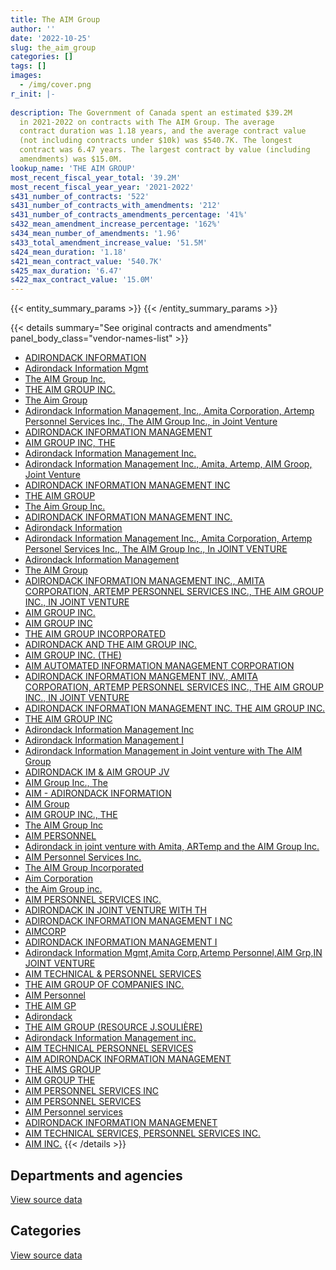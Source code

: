 ```yaml
---
title: The AIM Group
author: ''
date: '2022-10-25'
slug: the_aim_group
categories: []
tags: []
images:
  - /img/cover.png
r_init: |-
  
description: The Government of Canada spent an estimated $39.2M
  in 2021-2022 on contracts with The AIM Group. The average
  contract duration was 1.18 years, and the average contract value
  (not including contracts under $10k) was $540.7K. The longest
  contract was 6.47 years. The largest contract by value (including
  amendments) was $15.0M.
lookup_name: 'THE AIM GROUP'
most_recent_fiscal_year_total: '39.2M'
most_recent_fiscal_year_year: '2021-2022'
s431_number_of_contracts: '522'
s431_number_of_contracts_with_amendments: '212'
s431_number_of_contracts_amendments_percentage: '41%'
s432_mean_amendment_increase_percentage: '162%'
s434_mean_number_of_amendments: '1.96'
s433_total_amendment_increase_value: '51.5M'
s424_mean_duration: '1.18'
s421_mean_contract_value: '540.7K'
s425_max_duration: '6.47'
s422_max_contract_value: '15.0M'
---
```


<script src="/rmarkdown-libs/htmlwidgets/htmlwidgets.js"></script>
<link href="/rmarkdown-libs/datatables-css/datatables-crosstalk.css" rel="stylesheet" />
<script src="/rmarkdown-libs/datatables-binding/datatables.js"></script>
<script src="/rmarkdown-libs/jquery/jquery-3.6.0.min.js"></script>
<link href="/rmarkdown-libs/dt-core-bootstrap/css/dataTables.bootstrap.min.css" rel="stylesheet" />
<link href="/rmarkdown-libs/dt-core-bootstrap/css/dataTables.bootstrap.extra.css" rel="stylesheet" />
<script src="/rmarkdown-libs/dt-core-bootstrap/js/jquery.dataTables.min.js"></script>
<script src="/rmarkdown-libs/dt-core-bootstrap/js/dataTables.bootstrap.min.js"></script>
<link href="/rmarkdown-libs/crosstalk/css/crosstalk.min.css" rel="stylesheet" />
<script src="/rmarkdown-libs/crosstalk/js/crosstalk.min.js"></script>
<script src="/rmarkdown-libs/htmlwidgets/htmlwidgets.js"></script>
<link href="/rmarkdown-libs/datatables-css/datatables-crosstalk.css" rel="stylesheet" />
<script src="/rmarkdown-libs/datatables-binding/datatables.js"></script>
<script src="/rmarkdown-libs/jquery/jquery-3.6.0.min.js"></script>
<link href="/rmarkdown-libs/dt-core-bootstrap/css/dataTables.bootstrap.min.css" rel="stylesheet" />
<link href="/rmarkdown-libs/dt-core-bootstrap/css/dataTables.bootstrap.extra.css" rel="stylesheet" />
<script src="/rmarkdown-libs/dt-core-bootstrap/js/jquery.dataTables.min.js"></script>
<script src="/rmarkdown-libs/dt-core-bootstrap/js/dataTables.bootstrap.min.js"></script>
<link href="/rmarkdown-libs/crosstalk/css/crosstalk.min.css" rel="stylesheet" />
<script src="/rmarkdown-libs/crosstalk/js/crosstalk.min.js"></script>

{{< entity_summary_params >}}
{{< /entity_summary_params >}}

{{< details summary="See original contracts and amendments" panel_body_class="vendor-names-list" >}}
- [ADIRONDACK INFORMATION](https://search.open.canada.ca/en/ct/?sort=contract_value_f%20desc&page=1&search_text=%22ADIRONDACK%20INFORMATION%22)
- [Adirondack Information Mgmt](https://search.open.canada.ca/en/ct/?sort=contract_value_f%20desc&page=1&search_text=%22Adirondack%20Information%20Mgmt%22)
- [The AIM Group Inc.](https://search.open.canada.ca/en/ct/?sort=contract_value_f%20desc&page=1&search_text=%22The%20AIM%20Group%20Inc.%22)
- [THE AIM GROUP INC.](https://search.open.canada.ca/en/ct/?sort=contract_value_f%20desc&page=1&search_text=%22THE%20AIM%20GROUP%20INC.%22)
- [The Aim Group](https://search.open.canada.ca/en/ct/?sort=contract_value_f%20desc&page=1&search_text=%22The%20Aim%20Group%22)
- [Adirondack Information Management, Inc., Amita Corporation, Artemp Personnel Services Inc., The AIM Group Inc., in Joint Venture](https://search.open.canada.ca/en/ct/?sort=contract_value_f%20desc&page=1&search_text=%22Adirondack%20Information%20Management%2c%20Inc.%2c%20Amita%20Corporation%2c%20Artemp%20Personnel%20Services%20Inc.%2c%20The%20AIM%20Group%20Inc.%2c%20in%20Joint%20Venture%22)
- [ADIRONDACK INFORMATION MANAGEMENT](https://search.open.canada.ca/en/ct/?sort=contract_value_f%20desc&page=1&search_text=%22ADIRONDACK%20INFORMATION%20MANAGEMENT%22)
- [AIM GROUP INC, THE](https://search.open.canada.ca/en/ct/?sort=contract_value_f%20desc&page=1&search_text=%22AIM%20GROUP%20INC%2c%20THE%22)
- [Adirondack Information Management Inc.](https://search.open.canada.ca/en/ct/?sort=contract_value_f%20desc&page=1&search_text=%22Adirondack%20Information%20Management%20Inc.%22)
- [Adirondack Information Management Inc., Amita, Artemp, AIM Groop, Joint Venture](https://search.open.canada.ca/en/ct/?sort=contract_value_f%20desc&page=1&search_text=%22Adirondack%20Information%20Management%20Inc.%2c%20Amita%2c%20Artemp%2c%20AIM%20Groop%2c%20Joint%20Venture%22)
- [ADIRONDACK INFORMATION MANAGEMENT INC](https://search.open.canada.ca/en/ct/?sort=contract_value_f%20desc&page=1&search_text=%22ADIRONDACK%20INFORMATION%20MANAGEMENT%20INC%22)
- [THE AIM GROUP](https://search.open.canada.ca/en/ct/?sort=contract_value_f%20desc&page=1&search_text=%22THE%20AIM%20GROUP%22)
- [The Aim Group Inc.](https://search.open.canada.ca/en/ct/?sort=contract_value_f%20desc&page=1&search_text=%22The%20Aim%20Group%20Inc.%22)
- [ADIRONDACK INFORMATION MANAGEMENT INC.](https://search.open.canada.ca/en/ct/?sort=contract_value_f%20desc&page=1&search_text=%22ADIRONDACK%20INFORMATION%20MANAGEMENT%20INC.%22)
- [Adirondack Information](https://search.open.canada.ca/en/ct/?sort=contract_value_f%20desc&page=1&search_text=%22Adirondack%20Information%22)
- [Adirondack Information Management Inc., Amita Corporation, Artemp Personel Services Inc., The AIM Group Inc., In JOINT VENTURE](https://search.open.canada.ca/en/ct/?sort=contract_value_f%20desc&page=1&search_text=%22Adirondack%20Information%20Management%20Inc.%2c%20Amita%20Corporation%2c%20Artemp%20Personel%20Services%20Inc.%2c%20The%20AIM%20Group%20Inc.%2c%20In%20JOINT%20VENTURE%22)
- [Adirondack Information Management](https://search.open.canada.ca/en/ct/?sort=contract_value_f%20desc&page=1&search_text=%22Adirondack%20Information%20Management%22)
- [The AIM Group](https://search.open.canada.ca/en/ct/?sort=contract_value_f%20desc&page=1&search_text=%22The%20AIM%20Group%22)
- [ADIRONDACK INFORMATION MANAGEMENT INC., AMITA CORPORATION, ARTEMP PERSONNEL SERVICES INC., THE AIM GROUP INC., IN JOINT VENTURE](https://search.open.canada.ca/en/ct/?sort=contract_value_f%20desc&page=1&search_text=%22ADIRONDACK%20INFORMATION%20MANAGEMENT%20INC.%2c%20AMITA%20CORPORATION%2c%20ARTEMP%20PERSONNEL%20SERVICES%20INC.%2c%20THE%20AIM%20GROUP%20INC.%2c%20IN%20JOINT%20VENTURE%22)
- [AIM GROUP INC.](https://search.open.canada.ca/en/ct/?sort=contract_value_f%20desc&page=1&search_text=%22AIM%20GROUP%20INC.%22)
- [AIM GROUP INC](https://search.open.canada.ca/en/ct/?sort=contract_value_f%20desc&page=1&search_text=%22AIM%20GROUP%20INC%22)
- [THE AIM GROUP INCORPORATED](https://search.open.canada.ca/en/ct/?sort=contract_value_f%20desc&page=1&search_text=%22THE%20AIM%20GROUP%20INCORPORATED%22)
- [ADIRONDACK AND THE AIM GROUP INC.](https://search.open.canada.ca/en/ct/?sort=contract_value_f%20desc&page=1&search_text=%22ADIRONDACK%20AND%20THE%20AIM%20GROUP%20INC.%22)
- [AIM GROUP INC. (THE)](https://search.open.canada.ca/en/ct/?sort=contract_value_f%20desc&page=1&search_text=%22AIM%20GROUP%20INC.%20%28THE%29%22)
- [AIM AUTOMATED INFORMATION MANAGEMENT CORPORATION](https://search.open.canada.ca/en/ct/?sort=contract_value_f%20desc&page=1&search_text=%22AIM%20AUTOMATED%20INFORMATION%20MANAGEMENT%20CORPORATION%22)
- [ADIRONDACK INFORMATION MANGEMENT INV., AMITA CORPORATION, ARTEMP PERSONNEL SERVICES INC., THE AIM GROUP INC., IN JOINT VENTURE](https://search.open.canada.ca/en/ct/?sort=contract_value_f%20desc&page=1&search_text=%22ADIRONDACK%20INFORMATION%20MANGEMENT%20INV.%2c%20AMITA%20CORPORATION%2c%20ARTEMP%20PERSONNEL%20SERVICES%20INC.%2c%20THE%20AIM%20GROUP%20INC.%2c%20IN%20JOINT%20VENTURE%22)
- [ADIRONDACK INFORMATION MANAGEMENT INC. THE AIM GROUP INC.](https://search.open.canada.ca/en/ct/?sort=contract_value_f%20desc&page=1&search_text=%22ADIRONDACK%20INFORMATION%20MANAGEMENT%20INC.%20THE%20AIM%20GROUP%20INC.%22)
- [THE AIM GROUP INC](https://search.open.canada.ca/en/ct/?sort=contract_value_f%20desc&page=1&search_text=%22THE%20AIM%20GROUP%20INC%22)
- [Adirondack Information Management Inc](https://search.open.canada.ca/en/ct/?sort=contract_value_f%20desc&page=1&search_text=%22Adirondack%20Information%20Management%20Inc%22)
- [Adirondack Information Management I](https://search.open.canada.ca/en/ct/?sort=contract_value_f%20desc&page=1&search_text=%22Adirondack%20Information%20Management%20I%22)
- [Adirondack Information Management in Joint venture with The AIM Group](https://search.open.canada.ca/en/ct/?sort=contract_value_f%20desc&page=1&search_text=%22Adirondack%20Information%20Management%20in%20Joint%20venture%20with%20The%20AIM%20Group%22)
- [ADIRONDACK IM & AIM GROUP JV](https://search.open.canada.ca/en/ct/?sort=contract_value_f%20desc&page=1&search_text=%22ADIRONDACK%20IM%20%26%20AIM%20GROUP%20JV%22)
- [AIM Group Inc., The](https://search.open.canada.ca/en/ct/?sort=contract_value_f%20desc&page=1&search_text=%22AIM%20Group%20Inc.%2c%20The%22)
- [AIM - ADIRONDACK INFORMATION](https://search.open.canada.ca/en/ct/?sort=contract_value_f%20desc&page=1&search_text=%22AIM%20-%20ADIRONDACK%20INFORMATION%22)
- [AIM Group](https://search.open.canada.ca/en/ct/?sort=contract_value_f%20desc&page=1&search_text=%22AIM%20Group%22)
- [AIM GROUP INC., THE](https://search.open.canada.ca/en/ct/?sort=contract_value_f%20desc&page=1&search_text=%22AIM%20GROUP%20INC.%2c%20THE%22)
- [The AIM Group Inc](https://search.open.canada.ca/en/ct/?sort=contract_value_f%20desc&page=1&search_text=%22The%20AIM%20Group%20Inc%22)
- [AIM PERSONNEL](https://search.open.canada.ca/en/ct/?sort=contract_value_f%20desc&page=1&search_text=%22AIM%20PERSONNEL%22)
- [Adirondack in joint venture with Amita, ARTemp and the AIM Group Inc.](https://search.open.canada.ca/en/ct/?sort=contract_value_f%20desc&page=1&search_text=%22Adirondack%20in%20joint%20venture%20with%20Amita%2c%20ARTemp%20and%20the%20AIM%20Group%20Inc.%22)
- [AIM Personnel Services Inc.](https://search.open.canada.ca/en/ct/?sort=contract_value_f%20desc&page=1&search_text=%22AIM%20Personnel%20Services%20Inc.%22)
- [The AIM Group Incorporated](https://search.open.canada.ca/en/ct/?sort=contract_value_f%20desc&page=1&search_text=%22The%20AIM%20Group%20Incorporated%22)
- [Aim Corporation](https://search.open.canada.ca/en/ct/?sort=contract_value_f%20desc&page=1&search_text=%22Aim%20Corporation%22)
- [the Aim Group inc.](https://search.open.canada.ca/en/ct/?sort=contract_value_f%20desc&page=1&search_text=%22the%20Aim%20Group%20inc.%22)
- [AIM PERSONNEL SERVICES INC.](https://search.open.canada.ca/en/ct/?sort=contract_value_f%20desc&page=1&search_text=%22AIM%20PERSONNEL%20SERVICES%20INC.%22)
- [ADIRONDACK IN JOINT VENTURE WITH TH](https://search.open.canada.ca/en/ct/?sort=contract_value_f%20desc&page=1&search_text=%22ADIRONDACK%20IN%20JOINT%20VENTURE%20WITH%20TH%22)
- [ADIRONDACK INFORMATION MANAGEMENT I NC](https://search.open.canada.ca/en/ct/?sort=contract_value_f%20desc&page=1&search_text=%22ADIRONDACK%20INFORMATION%20MANAGEMENT%20I%20NC%22)
- [AIMCORP](https://search.open.canada.ca/en/ct/?sort=contract_value_f%20desc&page=1&search_text=%22AIMCORP%22)
- [ADIRONDACK INFORMATION MANAGEMENT I](https://search.open.canada.ca/en/ct/?sort=contract_value_f%20desc&page=1&search_text=%22ADIRONDACK%20INFORMATION%20MANAGEMENT%20I%22)
- [Adirondack Information Mgmt,Amita Corp,Artemp Personnel,AIM Grp,IN JOINT VENTURE](https://search.open.canada.ca/en/ct/?sort=contract_value_f%20desc&page=1&search_text=%22Adirondack%20Information%20Mgmt%2cAmita%20Corp%2cArtemp%20Personnel%2cAIM%20Grp%2cIN%20JOINT%20VENTURE%22)
- [AIM TECHNICAL & PERSONNEL SERVICES](https://search.open.canada.ca/en/ct/?sort=contract_value_f%20desc&page=1&search_text=%22AIM%20TECHNICAL%20%26%20PERSONNEL%20SERVICES%22)
- [THE AIM GROUP OF COMPANIES INC.](https://search.open.canada.ca/en/ct/?sort=contract_value_f%20desc&page=1&search_text=%22THE%20AIM%20GROUP%20OF%20COMPANIES%20INC.%22)
- [AIM Personnel](https://search.open.canada.ca/en/ct/?sort=contract_value_f%20desc&page=1&search_text=%22AIM%20Personnel%22)
- [THE AIM GP](https://search.open.canada.ca/en/ct/?sort=contract_value_f%20desc&page=1&search_text=%22THE%20AIM%20GP%22)
- [Adirondack](https://search.open.canada.ca/en/ct/?sort=contract_value_f%20desc&page=1&search_text=%22Adirondack%22)
- [THE AIM GROUP (RESOURCE J.SOULIÈRE)](https://search.open.canada.ca/en/ct/?sort=contract_value_f%20desc&page=1&search_text=%22THE%20AIM%20GROUP%20%28RESOURCE%20J.SOULI%c3%88RE%29%22)
- [Adirondack Information Management inc.](https://search.open.canada.ca/en/ct/?sort=contract_value_f%20desc&page=1&search_text=%22Adirondack%20Information%20Management%20inc.%22)
- [AIM TECHNICAL PERSONNEL SERVICES](https://search.open.canada.ca/en/ct/?sort=contract_value_f%20desc&page=1&search_text=%22AIM%20TECHNICAL%20%20%20PERSONNEL%20SERVICES%22)
- [AIM ADIRONDACK INFORMATION MANAGEMENT](https://search.open.canada.ca/en/ct/?sort=contract_value_f%20desc&page=1&search_text=%22AIM%20ADIRONDACK%20INFORMATION%20MANAGEMENT%22)
- [THE AIMS GROUP](https://search.open.canada.ca/en/ct/?sort=contract_value_f%20desc&page=1&search_text=%22THE%20AIMS%20GROUP%22)
- [AIM GROUP THE](https://search.open.canada.ca/en/ct/?sort=contract_value_f%20desc&page=1&search_text=%22AIM%20GROUP%20THE%22)
- [AIM PERSONNEL SERVICES INC](https://search.open.canada.ca/en/ct/?sort=contract_value_f%20desc&page=1&search_text=%22AIM%20PERSONNEL%20SERVICES%20INC%22)
- [AIM PERSONNEL SERVICES](https://search.open.canada.ca/en/ct/?sort=contract_value_f%20desc&page=1&search_text=%22AIM%20PERSONNEL%20SERVICES%22)
- [AIM Personnel services](https://search.open.canada.ca/en/ct/?sort=contract_value_f%20desc&page=1&search_text=%22AIM%20Personnel%20services%22)
- [ADIRONDACK INFORMATION MANAGEMENET](https://search.open.canada.ca/en/ct/?sort=contract_value_f%20desc&page=1&search_text=%22ADIRONDACK%20INFORMATION%20MANAGEMENET%22)
- [AIM TECHNICAL SERVICES, PERSONNEL SERVICES INC.](https://search.open.canada.ca/en/ct/?sort=contract_value_f%20desc&page=1&search_text=%22AIM%20TECHNICAL%20SERVICES%2c%20PERSONNEL%20SERVICES%20INC.%22)
- [AIM INC.](https://search.open.canada.ca/en/ct/?sort=contract_value_f%20desc&page=1&search_text=%22AIM%20INC.%22)
{{< /details >}}

## Departments and agencies

<div id="htmlwidget-1" style="width:100%;height:auto;" class="datatables html-widget"></div>
<script type="application/json" data-for="htmlwidget-1">{"x":{"style":"bootstrap","filter":"none","vertical":false,"data":[["<a href=\"/departments/aandc-aadnc/\">Crown-Indigenous Relations and Northern Affairs Canada<\/a>","<a href=\"/departments/atssc-scdata/\">Administrative Tribunals Support Service of Canada<\/a>","<a href=\"/departments/cas-satj/\">Courts Administration Service<\/a>","<a href=\"/departments/casdo-ocena/\">Accessibility Standards Canada<\/a>","<a href=\"/departments/cbsa-asfc/\">Canada Border Services Agency<\/a>","<a href=\"/departments/cfia-acia/\">Canadian Food Inspection Agency<\/a>","<a href=\"/departments/chrc-ccdp/\">Canadian Human Rights Commission<\/a>","<a href=\"/departments/cic/\">Immigration, Refugees and Citizenship Canada<\/a>","<a href=\"/departments/cics-scic/\">Canadian Intergovernmental Conference Secretariat<\/a>","<a href=\"/departments/csa-asc/\">Canadian Space Agency<\/a>","<a href=\"/departments/dfatd-maecd/\">Global Affairs Canada<\/a>","<a href=\"/departments/dfo-mpo/\">Fisheries and Oceans Canada<\/a>","<a href=\"/departments/dnd-mdn/\">National Defence<\/a>","<a href=\"/departments/ec/\">Environment and Climate Change Canada<\/a>","<a href=\"/departments/elections/\">Elections Canada<\/a>","<a href=\"/departments/esdc-edsc/\">Employment and Social Development Canada<\/a>","<a href=\"/departments/fcac-acfc/\">Financial Consumer Agency of Canada<\/a>","<a href=\"/departments/fintrac-canafe/\">Financial Transactions and Reports Analysis Centre of Canada<\/a>","<a href=\"/departments/hc-sc/\">Health Canada<\/a>","<a href=\"/departments/ic/\">Innovation, Science and Economic Development Canada<\/a>","<a href=\"/departments/iic-iac/\">Invest in Canada<\/a>","<a href=\"/departments/infc/\">Infrastructure Canada<\/a>","<a href=\"/departments/irb-cisr/\">Immigration and Refugee Board of Canada<\/a>","<a href=\"/departments/isc-sac/\">Indigenous Services Canada<\/a>","<a href=\"/departments/jus/\">Department of Justice Canada<\/a>","<a href=\"/departments/lac-bac/\">Library and Archives Canada<\/a>","<a href=\"/departments/nrc-cnrc/\">National Research Council Canada<\/a>","<a href=\"/departments/nrcan-rncan/\">Natural Resources Canada<\/a>","<a href=\"/departments/nserc-crsng/\">Natural Sciences and Engineering Research Council of Canada<\/a>","<a href=\"/departments/oag-bvg/\">Office of the Auditor General of Canada<\/a>","<a href=\"/departments/ocl-cal/\">Office of the Commissioner of Lobbying of Canada<\/a>","<a href=\"/departments/oic-ci/\">Office of the Information Commissioner of Canada<\/a>","<a href=\"/departments/opc-cpvp/\">Office of the Privacy Commissioner of Canada<\/a>","<a href=\"/departments/osfi-bsif/\">Office of the Superintendent of Financial Institutions Canada<\/a>","<a href=\"/departments/osgg-bsgg/\">Office of the Secretary to the Governor General<\/a>","<a href=\"/departments/pc/\">Parks Canada<\/a>","<a href=\"/departments/phac-aspc/\">Public Health Agency of Canada<\/a>","<a href=\"/departments/pmprb-cepmb/\">Patented Medicine Prices Review Board Canada<\/a>","<a href=\"/departments/ps-sp/\">Public Safety Canada<\/a>","<a href=\"/departments/psc-cfp/\">Public Service Commission of Canada<\/a>","<a href=\"/departments/pwgsc-tpsgc/\">Public Services and Procurement Canada<\/a>","<a href=\"/departments/rcmp-grc/\">Royal Canadian Mounted Police<\/a>","<a href=\"/departments/ssc-spc/\">Shared Services Canada<\/a>","<a href=\"/departments/statcan/\">Statistics Canada<\/a>","<a href=\"/departments/swc-cfc/\">Status of Women Canada<\/a>","<a href=\"/departments/tbs-sct/\">Treasury Board of Canada Secretariat<\/a>","<a href=\"/departments/tc/\">Transport Canada<\/a>","<a href=\"/departments/wage/\">Department for Women and Gender Equality<\/a>"],[161749.37,null,null,null,244191,861220.45,18193,190550.87,null,70463.98,4063420.34,47464.93,725414.95,null,18347.74,171675,null,null,2507946.54,1498840.33,null,99076.21,null,25879.12,357665.6,36340.75,88414.23,146437.01,null,null,null,78530.31,236963.56,27147.37,5379.31,null,429038.89,12070.75,342248.75,null,2884568.97,null,1761347.69,678000,163528.94,984580.77,null,null],[132986.27,624306.3,null,null,null,380176.21,null,30215.03,null,null,4623230.78,514145.07,548082.21,105194.03,null,null,706536.98,99440,2894138.19,2142480.16,null,126444.5,101700,103194.69,261579.08,null,62714.19,218964.6,106835.85,17865.3,10463.45,null,2514016.42,2746.87,72919.53,null,42291.09,12789.25,95707.92,39776,2865720.37,null,1611819.65,218994,null,914052.23,null,null],[266979.53,3554873.02,null,13814.96,837875.38,267582.97,99767.7,132873.32,null,null,3488557.02,470546.87,832734.65,300119.75,89324.91,80549.69,1409048.05,59664,1712957.62,2785544.71,null,165733.33,null,12710.34,250848.68,null,111389.77,55246.54,175076.56,20667.7,47533.8,388902.54,2782611.86,null,null,null,1101833.91,null,329940.48,null,995835.76,null,2097261.75,105655,null,1102103,null,13813.38],[216307.24,3409654.93,56500,64932.25,4914539.36,284340.53,14128.77,968499.68,138848.75,null,2691930.73,246747.14,1032664.88,96394.9,103833.09,557484.56,2894361.5,null,1923723.26,3126898.51,243354.16,290733.33,95044.3,42050.91,292355.84,null,57164.47,48732.76,185094,null,39154.5,388902.54,2257128.57,null,29695.24,25150.78,null,null,null,null,1024639.94,179205.32,6010777.14,3683800,null,1477235.38,15208.62,78755.87]],"container":"<table class=\"table table-striped table-hover row-border order-column display\">\n  <thead>\n    <tr>\n      <th>Department<\/th>\n      <th>2018-2019<\/th>\n      <th>2019-2020<\/th>\n      <th>2020-2021<\/th>\n      <th>2021-2022<\/th>\n    <\/tr>\n  <\/thead>\n<\/table>","options":{"order":[[4,"desc"]],"pageLength":10,"autoWidth":true,"columnDefs":[{"targets":1,"render":"function(data, type, row, meta) {\n    return type !== 'display' ? data : DTWidget.formatCurrency(data, \"$\", 2, 3, \",\", \".\", true, null);\n  }"},{"targets":2,"render":"function(data, type, row, meta) {\n    return type !== 'display' ? data : DTWidget.formatCurrency(data, \"$\", 2, 3, \",\", \".\", true, null);\n  }"},{"targets":3,"render":"function(data, type, row, meta) {\n    return type !== 'display' ? data : DTWidget.formatCurrency(data, \"$\", 2, 3, \",\", \".\", true, null);\n  }"},{"targets":4,"render":"function(data, type, row, meta) {\n    return type !== 'display' ? data : DTWidget.formatCurrency(data, \"$\", 2, 3, \",\", \".\", true, null);\n  }"},{"width":"16%","targets":[1,2,3,4]},{"className":"dt-right","targets":[1,2,3,4]}],"orderClasses":false}},"evals":["options.columnDefs.0.render","options.columnDefs.1.render","options.columnDefs.2.render","options.columnDefs.3.render"],"jsHooks":[]}</script>
<p class="text-right">
<a href="https://github.com/GoC-Spending/contracts-data/tree/main/data/out/vendors/the_aim_group/summary_by_fiscal_year_by_department.csv" class="source-data-link btn btn-link">View source data</a>
</p>

## Categories

<div id="htmlwidget-2" style="width:100%;height:auto;" class="datatables html-widget"></div>
<script type="application/json" data-for="htmlwidget-2">{"x":{"style":"bootstrap","filter":"none","vertical":false,"data":[["<a href=\"/categories/facilities_and_construction/\">Facilities and construction<\/a>","<a href=\"/categories/office_management/\">Office management<\/a>","<a href=\"/categories/defence/\">Defence<\/a>","<a href=\"/categories/professional_services/\">Professional services<\/a>","<a href=\"/categories/information_technology/\">Information technology<\/a>","<a href=\"/categories/transportation_and_logistics/\">Transportation and logistics<\/a>","<a href=\"/categories/industrial_products_and_services/\">Industrial products and services<\/a>","<a href=\"/categories/human_capital/\">Human capital<\/a>"],[1863563.82,25428.5,255091.21,7878142.5,8891470.67,null,23000,null],[1967096.01,null,255790.09,6515858.82,13428574.02,null,null,34207.3],[486.7,40923.39,184885.54,8444795.91,17428983.42,0,null,59903.59],[null,52227.4,243277.4,9096115.08,29685761.81,null,null,128592.06]],"container":"<table class=\"table table-striped table-hover row-border order-column display\">\n  <thead>\n    <tr>\n      <th>Category<\/th>\n      <th>2018-2019<\/th>\n      <th>2019-2020<\/th>\n      <th>2020-2021<\/th>\n      <th>2021-2022<\/th>\n    <\/tr>\n  <\/thead>\n<\/table>","options":{"order":[[4,"desc"]],"dom":"t","pageLength":30,"autoWidth":true,"columnDefs":[{"targets":1,"render":"function(data, type, row, meta) {\n    return type !== 'display' ? data : DTWidget.formatCurrency(data, \"$\", 2, 3, \",\", \".\", true, null);\n  }"},{"targets":2,"render":"function(data, type, row, meta) {\n    return type !== 'display' ? data : DTWidget.formatCurrency(data, \"$\", 2, 3, \",\", \".\", true, null);\n  }"},{"targets":3,"render":"function(data, type, row, meta) {\n    return type !== 'display' ? data : DTWidget.formatCurrency(data, \"$\", 2, 3, \",\", \".\", true, null);\n  }"},{"targets":4,"render":"function(data, type, row, meta) {\n    return type !== 'display' ? data : DTWidget.formatCurrency(data, \"$\", 2, 3, \",\", \".\", true, null);\n  }"},{"width":"16%","targets":[1,2,3,4]},{"className":"dt-right","targets":[1,2,3,4]}],"orderClasses":false,"lengthMenu":[10,25,30,50,100]}},"evals":["options.columnDefs.0.render","options.columnDefs.1.render","options.columnDefs.2.render","options.columnDefs.3.render"],"jsHooks":[]}</script>
<p class="text-right">
<a href="https://github.com/GoC-Spending/contracts-data/tree/main/data/out/vendors/the_aim_group/summary_by_fiscal_year_by_category.csv" class="source-data-link btn btn-link">View source data</a>
</p>
